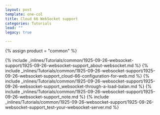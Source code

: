 ```yaml
---
layout: post
template: one-col
title: Cloud 66 WebSocket support
categories: Tutorials
lead: ""
legacy: true

---
```

{% assign product = "common" %}

{% include _inlines/Tutorials/common/1925-09-26-websocket-support/1925-09-26-websocket-support_about-websocket.md %}
{% include _inlines/Tutorials/common/1925-09-26-websocket-support/1925-09-26-websocket-support_cloud-66-configuration-for-web.md %}
{% include _inlines/Tutorials/common/1925-09-26-websocket-support/1925-09-26-websocket-support_websocket-through-a-load-balan.md %}
{% include _inlines/Tutorials/common/1925-09-26-websocket-support/1925-09-26-websocket-support_note.md %}
{% include _inlines/Tutorials/common/1925-09-26-websocket-support/1925-09-26-websocket-support_test-your-websocket-server.md %}
